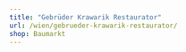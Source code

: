 ```yaml
---
title: "Gebrüder Krawarik Restaurator"
url: /wien/gebrueder-krawarik-restaurator/
shop: Baumarkt
---
```

